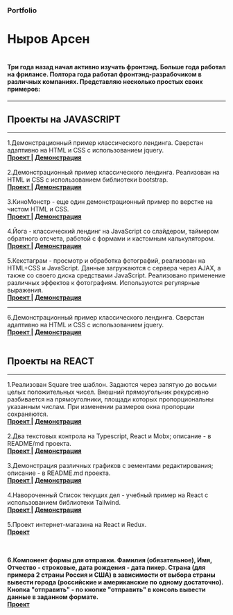 <h3>Portfolio</h3>
<h1>Ныров Арсен<h1>
<h4>Три года назад начал активно изучать фронтэнд. Больше года работал на фрилансе.
Полтора года работал фронтэнд-разрабочиком в различных компаниях.
Представляю несколько простых своих примеров: </h4>
<hr>
<h2> Проекты на JAVASCRIPT </h2>
<hr>
1.Демонстрационный пример классического лендинга. Сверстан адаптивно на НTML и CSS с использованием jquery.
<br> <b> <a href="https://github.com/arsennyrov/marketing/tree/main"> Проект </a> | 
<a href="https://arsennyrov.github.io/marketing/"> Демонстрация </a></b>
<br><br>
2.Демонстрационный пример классического лендинга. Реализован на НTML и CSS с использованием библиотеки bootstrap.
<br> <b> <a href="https://github.com/arsennyrov/uber"> Проект </a> | 
<a href="https://arsennyrov.github.io/uber/"> Демонстрация  </a></b>
<br><br>
3.КиноМонстр - еще один демонстрационный пример по верстке на чистом HTML и CSS.
<br> <b> <a href="https://github.com/arsennyrov/kino-mon"> Проект </a> | 
<a href="https://arsennyrov.github.io/kino-mon/"> Демонстрация  </a></b>
<br><br>
4.Йога - классический лендинг на JavaScript
cо слайдером, таймером обратного отсчета,
работой с формами и кастомным калькулятором.
<br> <b> <a href="https://github.com/arsennyrov/yoga"> Проект </a> | 
<a href="https://arsennyrov.github.io/yoga/"> Демонстрация  </a></b>
<br><br>
5.Кекстаграм - просмотр и обработка фотографий, реализован на HTML+CSS и JavaScript.
Данные загружаются с сервера через AJAX, а также со своего диска средствами JavaScript. 
Реализовано применение различных эффектов к фотографиям. Используются регулярные выражения.
<br> <b> <a href="https://github.com/arsennyrov/kekstagram"> Проект </a> | 
<a href="https://arsennyrov.github.io/kekstagram/"> Демонстрация  </a></b>
<br><hr>
6.Демонстрационный пример классического лендинга. Сверстан адаптивно на НTML и CSS с использованием jquery.
<br> <b> <a href="https://github.com/arsennyrov/marketing/tree/main"> Проект </a> | 
<a href="https://arsennyrov.github.io/marketing/"> Демонстрация </a></b>
<br><br>
  
  <h2> Проекты на REACT </h2>
<hr>
1.Реализован Square tree шаблон.
Задаются через запятую до восьми целых положительных чисел. Внешний прямоугольник рекурсивно разбивается на прямоуголники, площади которых пропорциональны указанным числам. При изменении размеров окна пропорции сохраняются. 
<br> <b> <a href="https://github.com/arsennyrov/mosaic"> Проект </a> | 
<a href="https://arsennyrov.github.io/mosaic/"> Демонстрация  </a></b>
<br><br>
2.Два текстовых контрола на Typescript, React и Mobx; описание - в README/md проекта.
<br> <b> <a href="https://github.com/arsennyrov/text-control"> Проект </a> | 
<a href="https://arsennyrov.github.io/text-control/"> Демонстрация  </a></b>
<br><br>
3.Демонстрация различных графиков с эементами редактирования; описание - в README.md проекта.
<br> <b> <a href="https://github.com/arsennyrov/viewer-charts"> Проект </a> | 
<a href="https://arsennyrov.github.io/viewer-charts/"> Демонстрация  </a></b>
<br><br>
4.Навороченный Список текущих дел - учебный пример на React с использованием библиотеки Tailwind.
<br> <b> <a href="https://github.com/arsennyrov/todos"> Проект </a> | 
<a href="https://arsennyrov.github.io/todos/"> Демонстрация  </a></b>
<br><br>  
5.Проект интернет-магазина на React и Redux.
<br> <b> <a href="https://github.com/arsennyrov/internet-shop"> Проект </a> 

<br><br>
6.Компонент формы для отправки. 
Фамилия (обязательное), Имя, Отчество - строковые,
дата рождения - дата пикер.
Страна (для примера 2 страны Россия и США) в зависимости от выбора страны вывести города (российские и американские по одному достаточно).
Кнопка "отправить"  - по кнопке "отправить" в консоль вывести данные в заданном формате.
<br> <b> <a href="https://github.com/arsennyrov/form-submit"> Проект </a> </b>
<br><br>
